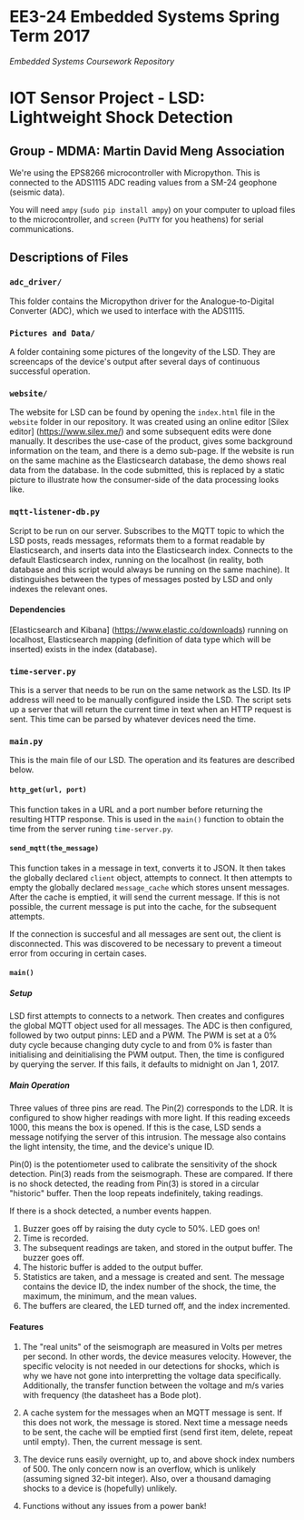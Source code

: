 # EE3-24 Embedded Systems Spring Term 2017
_Embedded Systems Coursework Repository_
# IOT Sensor Project - LSD: Lightweight Shock Detection
## Group - MDMA: Martin David Meng Association

We're using the EPS8266 microcontroller with Micropython. This is connected to the ADS1115 ADC reading values from a SM-24 geophone (seismic data).

You will need `ampy` (`sudo pip install ampy`) on your computer to upload files to the microcontroller, and `screen` (`PuTTY` for you heathens) for serial communications.

## Descriptions of Files

### `adc_driver/`
This folder contains the Micropython driver for the Analogue-to-Digital Converter (ADC), which we used to interface with the ADS1115.

### `Pictures and Data/`
A folder containing some pictures of the longevity of the LSD. They are screencaps of the device's output after several days of continuous successful operation.

### `website/`
The website for LSD can be found by opening the `index.html` file in the `website` folder in our repository. It was created using an online editor [Silex editor] (https://www.silex.me/) and some subsequent edits were done manually. It describes the use-case of the product, gives some background information on the team, and there is a demo sub-page. If the website is run on the same machine as the Elasticsearch database, the demo shows real data from the database. In the code submitted, this is replaced by a static picture to illustrate how the consumer-side of the data processing looks like.

### `mqtt-listener-db.py`
Script to be run on our server. Subscribes to the MQTT topic to which the LSD posts, reads messages, reformats them to a format readable by Elasticsearch, and inserts data into the Elasticsearch index. Connects to the default Elasticsearch index, running on the localhost (in reality, both database and this script would always be running on the same machine). It distinguishes between the types of messages posted by LSD and only indexes the relevant ones.
#### Dependencies
[Elasticsearch and Kibana] (https://www.elastic.co/downloads) running on localhost, Elasticsearch mapping (definition of data type which will be inserted) exists in the index (database).

### `time-server.py`
This is a server that needs to be run on the same network as the LSD. Its IP address will need to be manually configured inside the LSD. The script sets up a server that will return the current time in text when an HTTP request is sent. This time can be parsed by whatever devices need the time.

### `main.py`
This is the main file of our LSD. The operation and its features are described below.

#### `http_get(url, port)`
This function takes in a URL and a port number before returning the resulting HTTP response. This is used in the `main()` function to obtain the time from the server runing `time-server.py`.

#### `send_mqtt(the_message)`
This function takes in a message in text, converts it to JSON. It then takes the globally declared `client` object, attempts to connect. It then attempts to empty the globally declared `message_cache` which stores unsent messages. After the cache is emptied, it will send the current message. If this is not possible, the current message is put into the cache, for the subsequent attempts.

If the connection is succesful and all messages are sent out, the client is disconnected. This was discovered to be necessary to prevent a timeout error from occuring in certain cases.

#### `main()`
##### Setup
LSD first attempts to connects to a network. Then creates and configures the global MQTT object used for all messages. The ADC is then configured, followed by two output pinns: LED and a PWM. The PWM is set at a 0% duty cycle because changing duty cycle to and from 0% is faster than initialising and deinitialising the PWM output. Then, the time is configured by querying the server. If this fails, it defaults to midnight on Jan 1, 2017.

##### Main Operation
Three values of three pins are read. The Pin(2) corresponds to the LDR. It is configured to show higher readings with more light. If this reading exceeds 1000, this means the box is opened. If this is the case, LSD sends a message notifying the server of this intrusion. The message also contains the light intensity, the time, and the device's unique ID.

Pin(0) is the potentiometer used to calibrate the sensitivity of the shock detection. Pin(3) reads from the seismograph. These are compared. If there is no shock detected, the reading from Pin(3) is stored in a circular "historic" buffer. Then the loop repeats indefinitely, taking readings.

If there is a shock detected, a number events happen.
1. Buzzer goes off by raising the duty cycle to 50%. LED goes on!
2. Time is recorded.
3. The subsequent readings are taken, and stored in the output buffer. The buzzer goes off.
4. The historic buffer is added to the output buffer.
5. Statistics are taken, and a message is created and sent. The message contains the device ID, the index number of the shock, the time, the maximum, the minimum, and the mean values.
6. The buffers are cleared, the LED turned off, and the index incremented.

#### Features
1. The "real units" of the seismograph are measured in Volts per metres per second. In other words, the device measures velocity. However, the specific velocity is not needed in our detections for shocks, which is why we have not gone into interpretting the voltage data specifically. Additionally, the transfer function between the voltage and m/s varies with frequency (the datasheet has a Bode plot).

2. A cache system for the messages when an MQTT message is sent. If this does not work, the message is stored. Next time a message needs to be sent, the cache will be emptied first (send first item, delete, repeat until empty). Then, the current message is sent.

10. The device runs easily overnight, up to, and above shock index numbers of 500. The only concern now is an overflow, which is unlikely (assuming signed 32-bit integer). Also, over a thousand damaging shocks to a device is (hopefully) unlikely.

4. Functions without any issues from a power bank!
